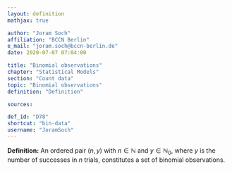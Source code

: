 ```yaml
---
layout: definition
mathjax: true

author: "Joram Soch"
affiliation: "BCCN Berlin"
e_mail: "joram.soch@bccn-berlin.de"
date: 2020-07-07 07:04:00

title: "Binomial observations"
chapter: "Statistical Models"
section: "Count data"
topic: "Binomial observations"
definition: "Definition"

sources:

def_id: "D78"
shortcut: "bin-data"
username: "JoramSoch"
---
```



**Definition:** An ordered pair $(n,y)$ with $n \in \mathbb{N}$ and $y \in \mathbb{N}_0$, where $y$ is the number of successes in $n$ trials, constitutes a set of binomial observations.